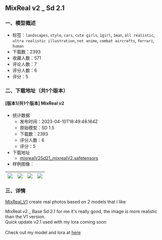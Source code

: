 ## MixReal v2 _ Sd 2.1
### 一、模型概述

- 标签：`landscapes`, `style`, `cars`, `cute girls`, `1girl`, `1man`, `all realistic`, `ultra realistic illustration`, `not anime`, `combat aircrafts`, `ferrari`, `human`
- 下载数：2393
- 收藏人数：571
- 评论人数：7
- 评分人数：6
- 评分：5

### 二、下载地址（共1个版本）

#### [版本1/共1个版本] MixReal v2

- 统计数据
  - 发布时间：2023-04-10T18:49:48.164Z
  - 原始模型：SD 1.5
  - 下载数：2393
  - 评分人数：6
  - 评分：5
- 下载地址
  - [mixrealV2Sd21_mixrealV2.safetensors](https://civitai.com/api/download/models/34329)
- 样例图像：

| <img src="https://image.civitai.com/xG1nkqKTMzGDvpLrqFT7WA/38e0cd07-4291-4dfe-0865-492a3cf15b00/width=450/392036.jpeg" /> | <img src="https://image.civitai.com/xG1nkqKTMzGDvpLrqFT7WA/1777405c-3d87-48ba-ee96-2f8684569700/width=450/392047.jpeg" /> | <img src="https://image.civitai.com/xG1nkqKTMzGDvpLrqFT7WA/5268c343-b402-4237-b56e-93213a2cdb00/width=450/392046.jpeg" /> | <img src="https://image.civitai.com/xG1nkqKTMzGDvpLrqFT7WA/94497b0c-0174-4cd3-21e0-8a52f75c5000/width=450/392045.jpeg" /> |
| ---- | ---- | ---- | ---- |


### 三、详情
<p><a rel="ugc" href="https://civitai.com/models/27683/mixrealv1">MixReal_V1</a> create real photos based on 2 models that I like</p><p>MixReal v2 _ Base Sd 2.1 for me it's really good, the image is more realistic than the V1 version.<br />Quick update v2.1 used with my lora coming soon<br /><br />Check out my model and lora at <a rel="ugc" href="https://civitai.com/user/Wick_J4">here</a></p>